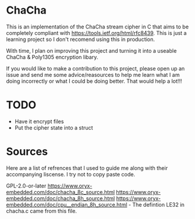 # ChaCha
This is an implementation of the ChaCha stream cipher in C that aims to be completely compliant with https://tools.ietf.org/html/rfc8439. This is just a learning project so I don't recomend using this in production.

With time, I plan on improving this project and turning it into a useable ChaCha & Poly1305 encryption libary.

If you would like to make a contribution to this project, please open up an issue and send me some advice/reasources to help me learn what I am doing incorrectly or what I could be doing better. That would help a lot!!!

# TODO
* Have it encrypt files
* Put the cipher state into a struct

# Sources
Here are a list of refrences that I used to guide me along with their accompanying liscense. I try not to copy paste code.

GPL-2.0-or-later
https://www.oryx-embedded.com/doc/chacha_8c_source.html
https://www.oryx-embedded.com/doc/chacha_8h_source.html
https://www.oryx-embedded.com/doc/cpu__endian_8h_source.html - The defintion LE32 in chacha.c came from this file.
